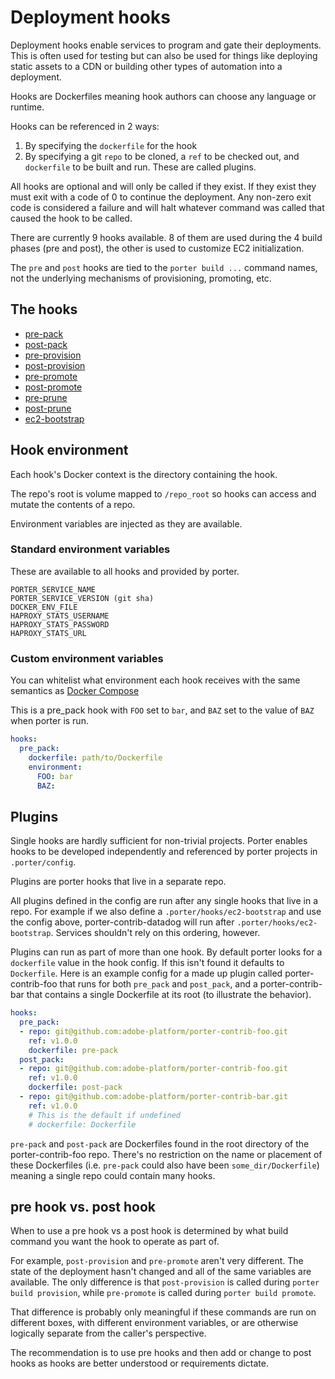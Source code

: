 Deployment hooks
================

Deployment hooks enable services to program and gate their deployments. This is
often used for testing but can also be used for things like deploying static
assets to a CDN or building other types of automation into a deployment.

Hooks are Dockerfiles meaning hook authors can choose any language or runtime.

Hooks can be referenced in 2 ways:

1. By specifying the `dockerfile` for the hook
1. By specifying a git `repo` to be cloned, a `ref` to be checked out, and
   `dockerfile` to be built and run. These are called plugins.

All hooks are optional and will only be called if they exist. If they exist they
must exit with a code of 0 to continue the deployment. Any non-zero exit code is
considered a failure and will halt whatever command was called that caused the
hook to be called.

There are currently 9 hooks available. 8 of them are used during the 4 build
phases (pre and post), the other is used to customize EC2 initialization.

The `pre` and `post` hooks are tied to the `porter build ...` command names, not
the underlying mechanisms of provisioning, promoting, etc.

The hooks
---------

- [pre-pack](hooks/pre-pack.md)
- [post-pack](hooks/post-pack.md)
- [pre-provision](hooks/pre-provision.md)
- [post-provision](hooks/post-provision.md)
- [pre-promote](hooks/pre-promote.md)
- [post-promote](hooks/post-promote.md)
- [pre-prune](hooks/pre-prune.md)
- [post-prune](hooks/post-prune.md)
- [ec2-bootstrap](hooks/ec2-bootstrap.md)

Hook environment
----------------

Each hook's Docker context is the directory containing the hook.

The repo's root is volume mapped to `/repo_root` so hooks can access and mutate
the contents of a repo.

Environment variables are injected as they are available.

### Standard environment variables

These are available to all hooks and provided by porter.

```
PORTER_SERVICE_NAME
PORTER_SERVICE_VERSION (git sha)
DOCKER_ENV_FILE
HAPROXY_STATS_USERNAME
HAPROXY_STATS_PASSWORD
HAPROXY_STATS_URL
```

### Custom environment variables

You can whitelist what environment each hook receives with the same semantics as
[Docker Compose](https://docs.docker.com/compose/compose-file/#/environment)

This is a pre_pack hook with `FOO` set to `bar`, and `BAZ` set to the value of
`BAZ` when porter is run.

```yaml
hooks:
  pre_pack:
    dockerfile: path/to/Dockerfile
    environment:
      FOO: bar
      BAZ:
```

Plugins
-------

Single hooks are hardly sufficient for non-trivial projects. Porter enables
hooks to be developed independently and referenced by porter projects in
`.porter/config`.

Plugins are porter hooks that live in a separate repo.

All plugins defined in the config are run after any single hooks that live in a
repo. For example if we also define a `.porter/hooks/ec2-bootstrap` and use the
config above, porter-contrib-datadog will run after
`.porter/hooks/ec2-bootstrap`. Services shouldn't rely on this ordering,
however.

Plugins can run as part of more than one hook. By default porter looks for a
`dockerfile` value in the hook config. If this isn't found it defaults to
`Dockerfile`. Here is an example config for a made up plugin called
porter-contrib-foo that runs for both `pre_pack` and `post_pack`, and a
porter-contrib-bar that contains a single Dockerfile at its root (to illustrate
the behavior).

```yaml
hooks:
  pre_pack:
  - repo: git@github.com:adobe-platform/porter-contrib-foo.git
    ref: v1.0.0
    dockerfile: pre-pack
  post_pack:
  - repo: git@github.com:adobe-platform/porter-contrib-foo.git
    ref: v1.0.0
    dockerfile: post-pack
  - repo: git@github.com:adobe-platform/porter-contrib-bar.git
    ref: v1.0.0
    # This is the default if undefined
    # dockerfile: Dockerfile
```

`pre-pack` and `post-pack` are Dockerfiles found in the root directory of the
porter-contrib-foo repo. There's no restriction on the name or placement of
these Dockerfiles (i.e. `pre-pack` could also have been `some_dir/Dockerfile`)
meaning a single repo could contain many hooks.

pre hook vs. post hook
----------------------

When to use a pre hook vs a post hook is determined by what build command you
want the hook to operate as part of.

For example, `post-provision` and `pre-promote` aren't very different. The state
of the deployment hasn't changed and all of the same variables are available.
The only difference is that `post-provision` is called during `porter build
provision`, while `pre-promote` is called during `porter build promote`.

That difference is probably only meaningful if these commands are run on
different boxes, with different environment variables, or are otherwise
logically separate from the caller's perspective.

The recommendation is to use pre hooks and then add or change to post hooks as
hooks are better understood or requirements dictate.
